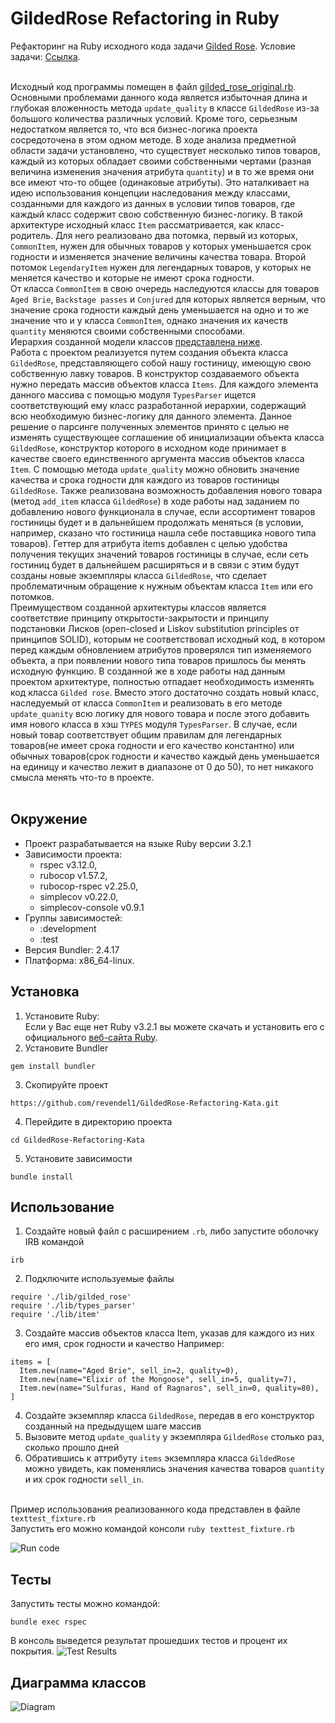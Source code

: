 # GildedRose Refactoring in Ruby

Рефакторинг на Ruby исходного кода задачи [Gilded Rose](https://github.com/emilybache/GildedRose-Refactoring-Kata).
Условие задачи: [Ссылка](https://github.com/emilybache/GildedRose-Refactoring-Kata/blob/master/GildedRoseRequirements_ru.txt).
<br><br>

  Исходный код программы помещен в файл [gilded_rose_original.rb](https://github.com/revendel1/GildedRose-Refactoring-Kata/blob/main/gilded_rose_original.rb). Основными проблемами данного кода является избыточная длина и глубокая вложенность метода `update_quality` в классе `GildedRose` из-за большого количества различных условий. Кроме того, серьезным недостатком является то, что вся бизнес-логика проекта сосредоточена в этом одном методе. В ходе анализа предметной области задачи установлено, что существует несколько типов товаров, каждый из которых обладает своими собственными чертами (разная величина изменения значения атрибута `quantity`) и в то же время они все имеют что-то общее (одинаковые атрибуты). Это наталкивает на идею использования концепции наследования между классами, созданными для каждого из данных в условии типов товаров, где каждый класс содержит свою собственную бизнес-логику. В такой архитектуре исходный класс `Item` рассматривается, как класс-родитель. Для него реализовано два потомка, первый из которых, `CommonItem`, нужен для обычных товаров у которых уменьшается срок годности и изменяется значение величины качества товара. Второй потомок `LegendaryItem` нужен для легендарных товаров, у которых не меняется качество и которые не имеют срока годности.  
От класса `CommonItem` в свою очередь наследуются классы для товаров `Aged Brie`, `Backstage passes` и `Conjured` для которых является верным, что значение срока годности каждый день уменьшается на одно и то же значение что и у класса `CommonItem`, однако значения их качеств `quantity` меняются своими собственными способами.  
Иерархия созданной модели классов [представлена ниже](https://github.com/revendel1/GildedRose-Refactoring-Kata/tree/main#диаграмма-классов).  
Работа с проектом реализуется путем создания объекта класса `GildedRose`, представляющего собой нашу гостиницу, имеющую свою собственную лавку товаров. В конструктор создаваемого объекта нужно передать массив объектов класса `Items`. Для каждого элемента данного массива с помощью модуля `TypesParser` ищется соответствующий ему класс разработанной иерархии, содержащий всю необходимую бизнес-логику для данного элемента. Данное решение о парсинге полученных элементов принято с целью не изменять существующее соглашение об инициализации объекта класса `GildedRose`, конструктор которого в исходном коде принимает в качестве своего единственного аргумента массив объектов класса `Item`. С помощью метода `update_quality` можно обновить значение качества и срока годности для каждого из товаров гостиницы `GildedRose`. Также реализована возможность добавления нового товара (метод `add_item` класса `GildedRose`) в ходе работы над заданием по добавлению нового функционала в случае, если ассортимент товаров гостиницы будет и в дальнейшем продолжать меняться (в условии, например, сказано что гостиница нашла себе поставщика нового типа товаров). Геттер для атрибута items добавлен с целью удобства получения текущих значений товаров гостиницы в случае, если сеть гостиниц будет в дальнейшем расширяться и в связи с этим будут созданы новые экземпляры класса `GildedRose`, что сделает проблематичным обращение к нужным объектам класса `Item` или его потомков.  
Преимуществом созданной архитектуры классов является соответствие принципу открытости-закрытости и принципу подстановки Лисков (open-closed и Liskov substitution principles от принципов SOLID), которым не соответствовал исходный код, в котором перед каждым обновлением атрибутов проверялся тип изменяемого объекта, а при появлении нового типа товаров пришлось бы менять исходную функцию. В созданной же в ходе работы над данным проектом архитектуре, полностью отпадает необходимость изменять код класса `Gilded rose`. Вместо этого достаточно создать новый класс, наследуемый от класса `CommonItem` и реализовать в его методе `update_quanity` всю логику для нового товара и после этого добавить имя нового класса в хэш `TYPES` модуля `TypesParser`. В случае, если новый товар соответствует общим правилам для легендарных товаров(не имеет срока годности и его качество константно) или обычных товаров(срок годности и качество каждый день уменьшается на единицу и качество лежит в диапазоне от 0 до 50), то нет никакого смысла менять что-то в проекте.
<br><br>
## Окружение
- Проект разрабатывается на языке Ruby версии 3.2.1
- Зависимости проекта:
  - rspec v3.12.0,
  - rubocop v1.57.2,
  - rubocop-rspec v2.25.0,
  - simplecov v0.22.0,
  - simplecov-console v0.9.1
- Группы зависимостей:
  - :development
  - :test
- Версия Bundler: 2.4.17
- Платформа: x86_64-linux.

## Установка
1. Установите Ruby:  
Если у Вас еще нет Ruby v3.2.1 вы можете скачать и установить его с официального [веб-сайта Ruby](https://www.ruby-lang.org/).
2. Установите Bundler
```
gem install bundler
```
3. Скопируйте проект
```
https://github.com/revendel1/GildedRose-Refactoring-Kata.git
```
4. Перейдите в директорию проекта
```
cd GildedRose-Refactoring-Kata
```
5. Установите зависимости
```
bundle install
```

## Использование
1. Создайте новый файл с расширением `.rb`, либо запустите оболочку IRB командой
```
irb
```
2. Подключите используемые файлы
```
require './lib/gilded_rose'
require './lib/types_parser'
require './lib/item'
```
3. Создайте массив объектов класса Item, указав для каждого из них его имя, срок годности и качество
Например:
```
items = [
  Item.new(name="Aged Brie", sell_in=2, quality=0),
  Item.new(name="Elixir of the Mongoose", sell_in=5, quality=7),
  Item.new(name="Sulfuras, Hand of Ragnaros", sell_in=0, quality=80),
]
```
4. Создайте экземпляр класса `GildedRose`, передав в его конструктор созданный на предыдущем шаге массив
5. Вызовите метод `update_quality` у экземпляра `GildedRose` столько раз, сколько прошло дней
6. Обратившись к аттрибуту `items` экземпляра класса `GildedRose` можно увидеть, как поменялись значения качества товаров `quantity` и их срок годности `sell_in`.
<br><br>

Пример использования реализованного кода представлен в файле `texttest_fixture.rb`  
Запустить его можно командой консоли `ruby texttest_fixture.rb`

![Run code](./img/run_code.png)

## Тесты

Запустить тесты можно командой:
```
bundle exec rspec
```
В консоль выведется результат прошедших тестов и процент их покрытия.
![Test Results](./img/tests_result.png)

## Диаграмма классов
![Diagram](./img/diagram.jpg)
